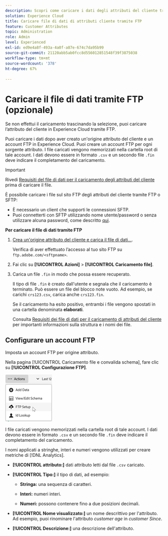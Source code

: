 ```yaml
---
description: Scopri come caricare i dati degli attributi del cliente tramite FTP in Experience Cloud.
solution: Experience Cloud
title: Caricare file di dati di attributi cliente tramite FTP
feature: Customer Attributes
topic: Administration
role: Admin
level: Experienced
exl-id: ed9e4a8f-493a-4a0f-a87e-674c7da95b99
source-git-commit: 21120abb5ab0fcc8d556012851548f39f3875038
workflow-type: tm+mt
source-wordcount: '378'
ht-degree: 67%

---
```


# Caricare il file di dati tramite FTP (opzionale)

Se non effettui il caricamento trascinando la selezione, puoi caricare l’attributo del cliente in Experience Cloud tramite FTP.

Puoi caricare i dati dopo aver creato un&#39;origine attributo del cliente e un account FTP in Experience Cloud. Puoi creare un account FTP per ogni sorgente attributo. I file caricati vengono memorizzati nella cartella root di tale account. I dati devono essere in formato `.csv` e un secondo file `.fin` deve indicare il completamento del caricamento.

>[!IMPORTANT]
>
>Rivedi [Requisiti del file di dati per il caricamento degli attributi del cliente](crs-data-file.md) prima di caricare il file.

È possibile caricare i file sul sito FTP degli attributi del cliente tramite FTP o SFTP:

* È necessario un client che supporti le connessioni SFTP.
* Puoi connetterti con SFTP utilizzando nome utente/password o senza utilizzare alcuna password, come descritto [qui](https://experienceleague.adobe.com/docs/analytics/export/ftp-and-sftp/secure-file-transfer-protocol/ftp-sftp-cert-auth.html?lang=it).

**Per caricare il file di dati tramite FTP**

1. [Crea un&#39;origine attributo del cliente e carica il file di dati...](t-crs-usecase.md).

   Verifica di aver effettuato l’accesso al tuo sito FTP su `ftp.adobe.com/<sftpname>`.

1. Fai clic su **[!UICONTROL Azioni]** > **[!UICONTROL Caricamento file]**.

1. Carica un file `.fin` in modo che possa essere recuperato.

   Il tipo di file `.fin` è creato dall&#39;utente e segnala che il caricamento è terminato. Può essere un file del blocco note vuoto. Ad esempio, se carichi `crs123.csv`, carica anche `crs123.fin`.

   Se il caricamento ha esito positivo, entrambi i file vengono spostati in una cartella denominata **elaborati**.

   Consulta [Requisiti dei file di dati per il caricamento di attributi del cliente](crs-data-file.md) per importanti informazioni sulla struttura e i nomi dei file.

## Configurare un account FTP

Imposta un account FTP per origine attributo.

Nella pagina [!UICONTROL Caricamento file e convalida schema], fare clic su **[!UICONTROL Configurazione FTP]**.

![Modificare uno schema](assets/ftp-account.png)

I file caricati vengono memorizzati nella cartella root di tale account. I dati devono essere in formato `.csv` e un secondo file `.fin` deve indicare il completamento del caricamento.

I nomi applicati a stringhe, interi e numeri vengono utilizzati per creare metriche di [!DNL Analytics].

* **[!UICONTROL attributo:]** dati attributo letti dal file `.csv` caricato.

* **[!UICONTROL Tipo:]** il tipo di dati, ad esempio:

   * **Stringa:** una sequenza di caratteri.

   * **Interi:** numeri interi.

   * **Numeri:** possono contenere fino a due posizioni decimali.

* **[!UICONTROL Nome visualizzato:]** un nome descrittivo per l&#39;attributo. Ad esempio, puoi rinominare l&#39;attributo *customer age* in *customer Since*.

* **[!UICONTROL Descrizione:]** una descrizione dell&#39;attributo.
